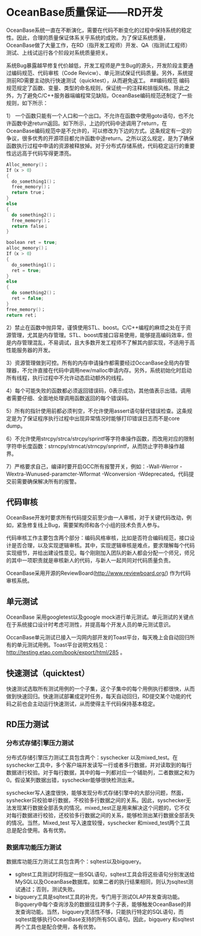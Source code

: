 # OceanBase质量保证——RD开发

OceanBase系统一直在不断演化，需要在代码不断变化的过程中保持系统的稳定性。因此，合理的质量保证体系关乎系统的成败。为了保证系统质量，OceanBase做了大量工作，在RD（指开发工程师）开发、QA（指测试工程师）测试、上线试运行各个阶段对系统质量把关。

系统Bug暴露越早修复代价越低，开发工程师是产生Bug的源头，开发阶段主要通过编码规范、代码审核（Code Revicw）、单元测试保证代码质量。另外，系统提测前RD需要主动执行快速测试（quicktest），从而避免返工。
##编码规范
编码规范规定了函数、变量、类型的命名规则，保证统一的注释和排版风格。除此之外，为了避免C/C++服务器端编程常见缺陷，OceanBase编码规范还制定了一些规则，如下所示：

1）	一个函数只能有一个人口和一个出口。不允许在函数中使用goto语句，也不允许函数中途return返回。如下所示，上边的代码中途调用了return，在OceanBase编码规范中是不允许的，可以修改为下边的方式。这条规定有一定的争议，很多优秀的开源项目都允许函数中途return。之所以这么规定，是为了确保函数执行过程中申请的资源被释放掉。对于分布式存储系统，代码稳定运行的重要性远远高于代码写得更漂亮。
```C++
Alloc_memory()；
If（x > 0）
{
  do_something1()；
  free_memory()；
  return true；
}
else
{
  do something2()；
  free_memory()；
  return false；
}
```  
```C++
boolean ret = true;
alloc_memory()；
If（x > 0）
{
  do_something1()；
  ret = true;
}
else
{
  do something2()；
  ret = false;
}
free_memory()；
return ret；
```  
2）禁止在函数中抛异常，谨慎使用STL、boost。C/C++编程的麻烦之处在于资源管理，尤其是内存管理。STL、boost库接口容易使用，能够提高编码效率，但是内存管理混乱，不易调试，且大多数开发工程师不了解其内部实现，不适用于高性能服务器的开发。

3）资源管理做到可控。所有的内存申请操作都需要经过OccanBase全局内存管理器，不允许直接在代码中调用new/malloc申请内存。另外，系统初始化时启动所有线程，执行过程中不允许动态启动额外的线程。

4）每个可能失败的函数都必须返回错误码，0表示成功，其他值表示出错。调用者需要仔细、全面地处理调用函数返回的每个错误码。

5）所有的指针使用前都必须判空，不允许使用assert语句替代错误检查。这条规定是为了保证程序执行过程中出现异常情况时能够打印错误日志而不是core dump。

6）不允许使用strcpy/strca/strcpy/sprintf等字符串操作函数，而改用对应的限制字符申长度函数：strncpy/strncat/strncpy/snprintf，从而防止字符串操作越界。

7）严格要求自己，编译时要开启GCC所有报警开关，例如：-Wall-Werror
-Wextra-Wunused-paramcter-Wformat -Wconversion -Wdeprecated。代码提交前需要确保解决所有的报警。

## 代码审核
OceanBase开发时要求所有代码提交前至少由一人审核，对于关键代码改动，例如，紧急修复线上Bug，需要架构师和各个小组的技术负责人参与。

代码审核工作主要包含两个部分：编码风格审核，比如是否符合编码规范，接口设计是否合理，以及实现逻辑审核。其中，实现逻辑审核是难点，要求理解每个代码实现细节，并给出建设性意见。每个刚刚加入团队的新人都会分配一个师兄，师兄的其中一项职责就是审核新人的代码，与新人一起共同对代码质量负责。

OceanBase采用开源的ReviewBoard(http://www.reviewboard.org/) 作为代码审核系统。
## 单元测试
OceanBase 采用googletest以及google mock进行单元测试。单元测试的关键点在于系统接口设计时考虑可测性，并提高每个开发人员的单元测试意识。

OccanBase单元测试已接入一沟网内部开发的Toast平台，每天晚上会自动回归所有的单元测试用例。Toast平台说明文档见：http://testing.etao.com/book/export/html/285 。 

## 快速测试（quicktest）
快速测试选取所有测试用例的一个子集，这个子集中的每个用例执行都很快，从而做到快速回归。快速测试部署成定时任务，每天自动回归，RD提交某个功能的代码之前也会主动运行快速测试，从而使得主干代码保持基本稳定。
## RD压力测试
### 分布式存储引擎压力测试
分布式存储引擎压力测试工具包含两个：syschecker 以及mixed_test。在syschecker工具中，多个客户端并发读写一行或者多行数据，并对读取到的每行数据进行校验。对于每行数据，其中的每一列都对应一个辅助列，二者数据之和为0。假设某列数据出错，syschecker能够很快检测出来。

syschecker写人速度很快，能够发现分布式存储引擎中的大部分问题，然面，syshecker只校验单行数据，不校验多行数据之间的关系。因此，syschecker无法发现某行数据全部丢失的情况。mixed_test正是用来解决这个问题的，它不仅对每行数据进行校验，还校验多行数据之间的关系，能够检测出某行数据全部丢失的情况。当然，Mixed_test 写入速度较慢，syschecker 和mixed_test两个工具总是配合使用。各有优势。
### 数据库功能压力测试
数据库功能压力测试工具包含两个：sqltest以及bigquery。
- sgltest工具测试时将指定一些SQL语句，sqltest工具会将这些语句分别发送给MySQL以及OceanBase数据库。如果二者的执行结果相同，则认为sqltest测试通过；否则，测试失败。
- bigquery工具是sqltest工具的补充，专门用于测试OLAP并发查询功能。Bigquery中每个查询涉及的数据往往跨多个子表，能够触发OceanBase的并发查询功能。当然，bigquery灵活性不够，只能执行特定的SQL语句，而sqltest能够执行OceanBase支持的所有SOL语句。因此，bigquery 和sqltest两个工具也是配合使用，各有优势。
